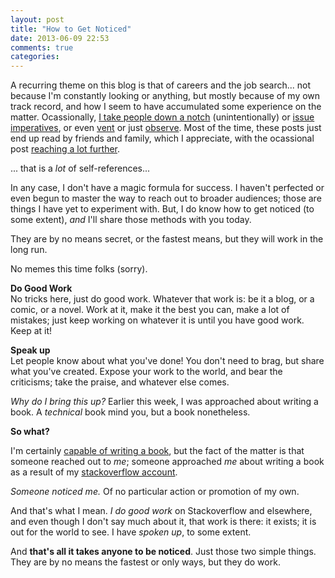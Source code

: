 ```yaml
---
layout: post
title: "How to Get Noticed"
date: 2013-06-09 22:53
comments: true
categories: 
---
```


A recurring theme on this blog is that of careers and the job search... not because I'm constantly looking or anything, but mostly because of my own track record, and how I seem to have accumulated some experience on the matter. Ocassionally, [I take people down a notch](blog/2013/03/24/you-are-not-special/) (unintentionally) or [issue imperatives](blog/2013/04/13/do-something-everyday/), or even [vent](blog/2012/07/03/uprooted-and-in-california/) or just [observe](blog/2012/07/22/living-in-america-driving/). Most of the time, these posts just end up read by friends and family, which I appreciate, with the ocassional post [reaching a lot further](blog/2012/06/12/a-day-in-the-life-voice-actor/).

... that is a *lot* of self-references...

In any case, I don't have a magic formula for success. I haven't perfected or even begun to master the way to reach out to broader audiences; those are things I have yet to experiment with. But, I do know how to get noticed (to some extent), *and* I'll share those methods with you today.

They are by no means secret, or the fastest means, but they will work in the long run.

No memes this time folks (sorry).

**Do Good Work**  
No tricks here, just do good work. Whatever that work is: be it a blog, or a comic, or a novel. Work at it, make it the best you can, make a lot of mistakes; just keep working on whatever it is until you have good work. Keep at it!

**Speak up**  
Let people know about what you've done! You don't need to brag, but share what you've created. Expose your work to the world, and bear the criticisms; take the praise, and whatever else comes.

*Why do I bring this up?* Earlier this week, I was approached about writing a book. A *technical* book mind you, but a book nonetheless.

**So what?**

I'm certainly [capable of writing a book](blog/2012/12/02/how-to-write-in-fifty-thousand-words-or-more/), but the fact of the matter is that someone reached out to *me*; someone approached *me* about writing a book as a result of my [stackoverflow account](http://stackoverflow.com/users/165988/nt3rp).

*Someone noticed me.* Of no particular action or promotion of my own.

And that's what I mean. *I do good work* on Stackoverflow and elsewhere, and even though I don't say much about it, that work is there: it exists; it is out for the world to see. I have *spoken up*, to some extent.

And **that's all it takes anyone to be noticed**. Just those two simple things. They are by no means the fastest or only ways, but they do work.




